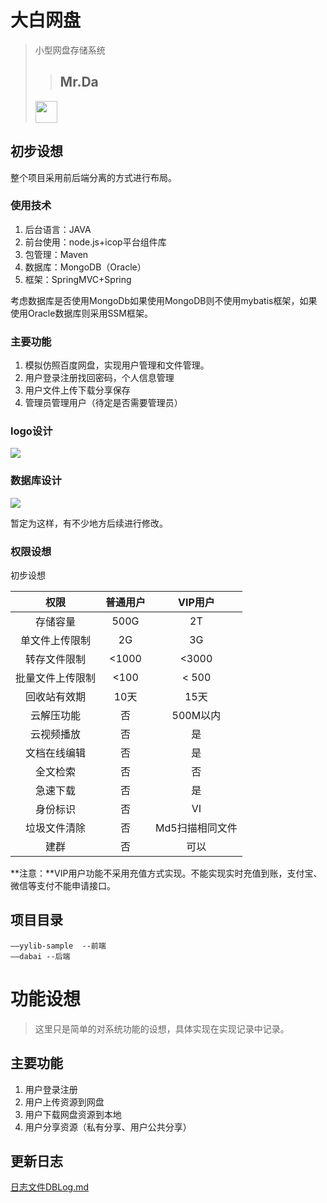 # 大白网盘

> 小型网盘存储系统
> >## **Mr.Da**
> <img src="http://i.imgur.com/zinCKRK.png" width="" height="35"/>
>

## 初步设想

整个项目采用前后端分离的方式进行布局。

### 使用技术

1. 后台语言：JAVA
2. 前台使用：node.js+icop平台组件库
3. 包管理：Maven
4. 数据库：MongoDB（Oracle）
5. 框架：SpringMVC+Spring

考虑数据库是否使用MongoDb如果使用MongoDB则不使用mybatis框架，如果使用Oracle数据库则采用SSM框架。

### 主要功能

1. 模拟仿照百度网盘，实现用户管理和文件管理。
2. 用户登录注册找回密码，个人信息管理
3. 用户文件上传下载分享保存
4. 管理员管理用户（待定是否需要管理员）

### logo设计

![](https://i.imgur.com/43KmWoO.png)

### 数据库设计

![](https://i.imgur.com/cWkGHE1.png)

暂定为这样，有不少地方后续进行修改。

### 权限设想

初步设想

| 权限 | 普通用户| VIP用户|
| :--: | :--: | :--: |
| 存储容量 | 500G | 2T |
| 单文件上传限制 | 2G | 3G |
| 转存文件限制 | <1000 | <3000|
| 批量文件上传限制 | <100 | < 500 |
| 回收站有效期 | 10天 | 15天 |
| 云解压功能 | 否 | 500M以内|
| 云视频播放 | 否 | 是|
| 文档在线编辑 | 否 | 是|
| 全文检索 | 否 | 否|
| 急速下载 | 否 | 是|
| 身份标识 | 否 | Ⅵ |
| 垃圾文件清除 | 否 | Md5扫描相同文件 |
| 建群 | 否 | 可以 |

**注意：**VIP用户功能不采用充值方式实现。不能实现实时充值到账，支付宝、微信等支付不能申请接口。


## 项目目录
	
	——yylib-sample  --前端
	——dabai --后端

# 功能设想

> 这里只是简单的对系统功能的设想，具体实现在实现记录中记录。

## 主要功能

1. 用户登录注册
2. 用户上传资源到网盘
3. 用户下载网盘资源到本地
4. 用户分享资源（私有分享、用户公共分享）

## 更新日志

<a href="https://github.com/dazhang12138/JAVA-Web/blob/Mr.Da/DaBaiNetworkStorage/DBLog.md">日志文件DBLog.md</a>